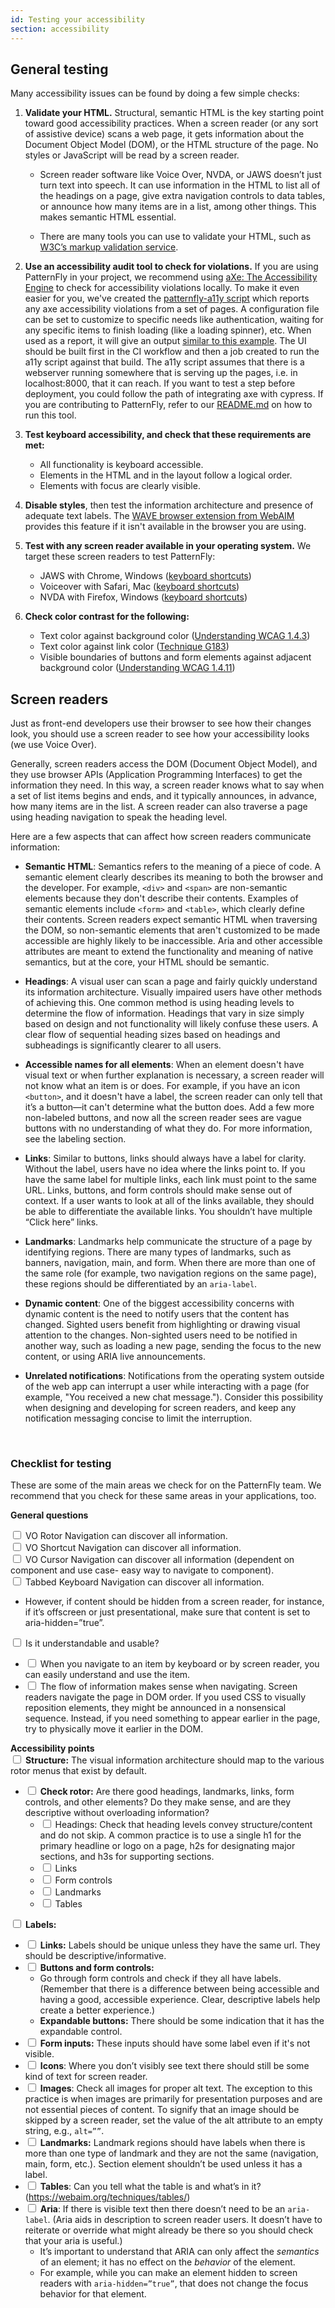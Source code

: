 ```yaml
---
id: Testing your accessibility
section: accessibility
---
```


## General testing

Many accessibility issues can be found by doing a few simple checks: 

1. **Validate your HTML.** Structural, semantic HTML is the key starting point toward good accessibility practices. When a screen reader (or any sort of assistive device) scans a web page, it gets information about the Document Object Model (DOM), or the HTML structure of the page. No styles or JavaScript will be read by a screen reader. 

   - Screen reader software like Voice Over, NVDA, or JAWS doesn’t just turn text into speech. It can use information in the HTML to list all of the headings on a page, give extra navigation controls to data tables, or announce how many items are in a list, among other things. This makes semantic HTML essential. 

   - There are many tools you can use to validate your HTML, such as [W3C’s markup validation service](https://validator.w3.org/). 


2. **Use an accessibility audit tool to check for violations.** If you are using PatternFly in your project, we recommend using [aXe: The Accessibility Engine](//www.deque.com/axe/) to check for accessibility violations locally. To make it even easier for you, we've created the [patternfly-a11y script](https://github.com/patternfly/patternfly-a11y) which reports any axe accessibility violations from a set of pages. A configuration file can be set to customize to specific needs like authentication, waiting for any specific items to finish loading (like a loading spinner), etc. When used as a report, it will give an output [similar to this example](http://a11y-os.surge.sh/). The UI should be built first in the CI workflow and then a job created to run the a11y script against that build. The a11y script assumes that there is a webserver running somewhere that is serving up the pages, i.e. in localhost:8000, that it can reach. If you want to test a step before deployment, you could follow the path of integrating axe with cypress. If you are contributing to PatternFly, refer to our [README.md](//github.com/patternfly/patternfly/blob/master/README.md#testing-for-accessibility) on how to run this tool.


3. **Test keyboard accessibility, and check that these requirements are met:**
    - All functionality is keyboard accessible.
    - Elements in the HTML and in the layout follow a logical order.
    - Elements with focus are clearly visible.


4. **Disable styles**, then test the information architecture and presence of adequate text labels. The [WAVE browser extension from WebAIM](//wave.webaim.org/extension/) provides this feature if it isn't available in the browser you are using.


5. **Test with any screen reader available in your operating system.** We target these screen readers to test PatternFly:
    - JAWS with Chrome, Windows ([keyboard shortcuts](//dequeuniversity.com/screenreaders/jaws-keyboard-shortcuts))
    - Voiceover with Safari, Mac ([keyboard shortcuts](//dequeuniversity.com/screenreaders/voiceover-keyboard-shortcuts))
    - NVDA with Firefox, Windows ([keyboard shortcuts](//dequeuniversity.com/screenreaders/nvda-keyboard-shortcuts))



6. **Check color contrast for the following:**
    - Text color against background color ([Understanding WCAG 1.4.3](//www.w3.org/WAI/WCAG21/Understanding/contrast-minimum.html))
    - Text color against link color ([Technique G183](//www.w3.org/TR/WCAG20-TECHS/G183.html))
    - Visible boundaries of buttons and form elements against adjacent background color ([Understanding WCAG 1.4.11](//www.w3.org/WAI/WCAG21/Understanding/non-text-contrast.html))



## Screen readers
Just as front-end developers use their browser to see how their changes look, you should use a screen reader to see how your accessibility looks (we use Voice Over). 

Generally, screen readers access the DOM (Document Object Model), and they use browser APIs (Application Programming Interfaces) to get the information they need. In this way, a screen reader knows what to say when a set of list items begins and ends, and it typically announces, in advance, how many items are in the list. A screen reader can also traverse a page using heading navigation to speak the heading level. 

Here are a few aspects that can affect how screen readers communicate information:

- **Semantic HTML**: Semantics refers to the meaning of a piece of code. A semantic element clearly describes its meaning to both the browser and the developer. For example, `<div>` and `<span>` are non-semantic elements because they don't describe their contents. Examples of semantic elements include `<form>` and `<table>`, which clearly define their contents. Screen readers expect semantic HTML when traversing the DOM, so non-semantic elements that aren't customized to be made accessible are highly likely to be inaccessible. Aria and other accessible attributes are meant to extend the functionality and meaning of native semantics, but at the core, your HTML should be semantic.

- **Headings**: A visual user can scan a page and fairly quickly understand its information architecture. Visually impaired users have other methods of achieving this. One common method is using heading levels to determine the flow of information. Headings that vary in size simply based on design and not functionality will likely confuse these users. A clear flow of sequential heading sizes based on headings and subheadings is significantly clearer to all users.

- **Accessible names for all elements**: When an element doesn't have visual text or when further explanation is necessary, a screen reader will not know what an item is or does. For example, if you have an icon `<button>`, and it doesn't have a label, the screen reader can only tell that it’s a button—it can't determine what the button does. Add a few more non-labeled buttons, and now all the screen reader sees are vague buttons with no understanding of what they do. For more information, see the labeling section.

- **Links**: Similar to buttons, links should always have a label for clarity. Without the label, users have no idea where the links point to. If you have the same label for multiple links, each link must point to the same URL. Links, buttons, and form controls should make sense out of context. If a user wants to look at all of the links available, they should be able to differentiate the available links. You shouldn’t have multiple “Click here” links.

- **Landmarks**: Landmarks help communicate the structure of a page by identifying regions. There are many types of landmarks, such as banners, navigation, main, and form. When there are more than one of the same role (for example, two navigation regions on the same page), these regions should be differentiated by an `aria-label`.

- **Dynamic content**: One of the biggest accessibility concerns with dynamic content is the need to notify users that the content has changed. Sighted users benefit from highlighting or drawing visual attention to the changes. Non-sighted users need to be notified in another way, such as loading a new page, sending the focus to the new content, or using ARIA live announcements.

- **Unrelated notifications**: Notifications from the operating system outside of the web app can interrupt a user while interacting with a page (for example, "You received a new chat message."). Consider this possibility when designing and developing for screen readers, and keep any notification messaging concise to limit the interruption.


<br />

### Checklist for testing
These are some of the main areas we check for on the PatternFly team. We recommend that you check for these same areas in your applications, too. 

**General questions**

<input type="checkbox" unchecked /> VO Rotor Navigation can discover all information. <br/>
<input type="checkbox" unchecked /> VO Shortcut Navigation can discover all information. <br/>
<input type="checkbox" unchecked /> VO Cursor Navigation can discover all information (dependent on component and use case- easy way to navigate to component). <br/>
<input type="checkbox" unchecked /> Tabbed Keyboard Navigation can discover all information.
- However, if content should be hidden from a screen reader, for instance, if it’s offscreen or just presentational, make sure that content is set to aria-hidden=”true”.  <br/>

<input type="checkbox" unchecked /> Is it understandable and usable? <br/>
  - <input type="checkbox" unchecked /> When you navigate to an item by keyboard or by screen reader, you can easily understand and use the item. <br/>
  - <input type="checkbox" unchecked /> The flow of information makes sense when navigating. Screen readers navigate the page in DOM order. If you used CSS to visually reposition elements, they might be announced in a nonsensical sequence. Instead, if you need something to appear earlier in the page, try to physically move it earlier in the DOM.

**Accessibility points** <br />
<input type="checkbox" unchecked /> **Structure:** The visual information architecture should map to the various rotor menus that exist by default. <br />
- <input type="checkbox" unchecked /> **Check rotor:** Are there good headings, landmarks, links, form controls, and other elements? Do they make sense, and are they descriptive without overloading information? <br />
  - <input type="checkbox" unchecked /> Headings: Check that heading levels convey structure/content and do not skip. A common practice is to use a single h1 for the primary headline or logo on a page, h2s for designating major sections, and h3s for supporting sections. <br />
  - <input type="checkbox" unchecked /> Links <br />
  - <input type="checkbox" unchecked /> Form controls <br />
  - <input type="checkbox" unchecked /> Landmarks <br />
  - <input type="checkbox" unchecked /> Tables <br />


<input type="checkbox" unchecked /> **Labels:**
- <input type="checkbox" unchecked /> **Links:** Labels should be unique unless they have the same url. They should be descriptive/informative.
- <input type="checkbox" unchecked /> **Buttons and form controls:**
  - Go through form controls and check if they all have labels. (Remember that there is a difference between being accessible and having a good, accessible experience. Clear, descriptive labels help create a better experience.)
  - **Expandable buttons:** There should be some indication that it has the expandable control.
- <input type="checkbox" unchecked /> **Form inputs:** These inputs should have some label even if it's not visible.
- <input type="checkbox" unchecked /> **Icons**: Where you don’t visibly see text there should still be some kind of text for screen reader.
- <input type="checkbox" unchecked /> **Images**: Check all images for proper alt text. The exception to this practice is when images are primarily for presentation purposes and are not essential pieces of content. To signify that an image should be skipped by a screen reader, set the value of the alt attribute to an empty string, e.g., `alt=””`.
- <input type="checkbox" unchecked /> **Landmarks:** Landmark regions should have labels when there is more than one type of landmark and they are not the same (navigation, main, form, etc.).
Section element shouldn’t be used unless it has a label.
- <input type="checkbox" unchecked /> **Tables**: Can you tell what the table is and what’s in it? (https://webaim.org/techniques/tables/)
- <input type="checkbox" unchecked /> **Aria**: If there is visible text then there doesn’t need to be an `aria-label`. (Aria aids in description to screen reader users. It doesn’t have to reiterate or override what might already be there so you should check that your aria is useful.)
  - It’s important to understand that ARIA can only affect the _semantics_ of an element; it has no effect on the _behavior_ of the element. 
  - For example, while you can make an element hidden to screen readers with `aria-hidden=”true”`, that does not change the focus behavior for that element. 
